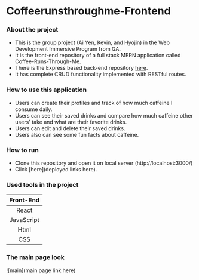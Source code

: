 # Coffeerunsthroughme-Frontend

### About the project

* This is the group project (Ai Yen, Kevin, and Hyojin) in the Web Development Immersive Program from GA.
* It is the front-end repository of a full stack MERN application called
  Coffee-Runs-Through-Me.
* There is the Express based back-end repository [here](https://github.com/KBuck2018/coffeerunsthroughme-backend).
* It has complete CRUD functionality implemented with RESTful routes.

### How to use this application

* Users can create their profiles and track of how much caffeine I consume daily.
* Users can see their saved drinks and compare how much caffeine other users' take and what are their favorite drinks.
* Users can edit and delete their saved drinks.
* Users also can see some fun facts about caffeine.

### How to run

* Clone this repository and open it on local server
  (http://localhost:3000/)
* Click [here](deployed links here).

### Used tools in the project

| Front-End  |
| :--------: |
|   React    |
| JavaScript |
|    Html    |
|    CSS     |

### The main page look

![main](main page link here)
